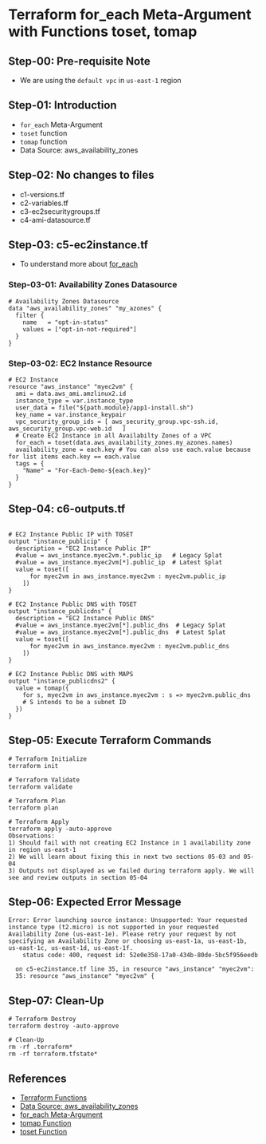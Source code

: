 # Terraform for_each Meta-Argument with Functions toset, tomap
## Step-00: Pre-requisite Note
- We are using the `default vpc` in `us-east-1` region

## Step-01: Introduction
- `for_each` Meta-Argument
- `toset` function
- `tomap` function
- Data Source: aws_availability_zones

## Step-02: No changes to files
- c1-versions.tf
- c2-variables.tf
- c3-ec2securitygroups.tf
- c4-ami-datasource.tf

## Step-03: c5-ec2instance.tf
- To understand more about [for_each](https://www.terraform.io/docs/language/meta-arguments/for_each.html)

### Step-03-01: Availability Zones Datasource
```t
# Availability Zones Datasource
data "aws_availability_zones" "my_azones" {
  filter {
    name   = "opt-in-status"
    values = ["opt-in-not-required"]
  }
}
```

### Step-03-02: EC2 Instance Resource
```t
# EC2 Instance
resource "aws_instance" "myec2vm" {
  ami = data.aws_ami.amzlinux2.id
  instance_type = var.instance_type
  user_data = file("${path.module}/app1-install.sh")
  key_name = var.instance_keypair
  vpc_security_group_ids = [ aws_security_group.vpc-ssh.id, aws_security_group.vpc-web.id   ]
  # Create EC2 Instance in all Availabilty Zones of a VPC  
  for_each = toset(data.aws_availability_zones.my_azones.names)
  availability_zone = each.key # You can also use each.value because for list items each.key == each.value
  tags = {
    "Name" = "For-Each-Demo-${each.key}"
  }
}
```

## Step-04: c6-outputs.tf
```t

# EC2 Instance Public IP with TOSET
output "instance_publicip" {
  description = "EC2 Instance Public IP"
  #value = aws_instance.myec2vm.*.public_ip   # Legacy Splat
  #value = aws_instance.myec2vm[*].public_ip  # Latest Splat
  value = toset([
      for myec2vm in aws_instance.myec2vm : myec2vm.public_ip
    ])  
}

# EC2 Instance Public DNS with TOSET
output "instance_publicdns" {
  description = "EC2 Instance Public DNS"
  #value = aws_instance.myec2vm[*].public_dns  # Legacy Splat
  #value = aws_instance.myec2vm[*].public_dns  # Latest Splat
  value = toset([
      for myec2vm in aws_instance.myec2vm : myec2vm.public_dns
    ])    
}

# EC2 Instance Public DNS with MAPS
output "instance_publicdns2" {
  value = tomap({
    for s, myec2vm in aws_instance.myec2vm : s => myec2vm.public_dns
    # S intends to be a subnet ID
  })
}
```

## Step-05: Execute Terraform Commands
```t
# Terraform Initialize
terraform init

# Terraform Validate
terraform validate

# Terraform Plan
terraform plan

# Terraform Apply
terraform apply -auto-approve
Observations: 
1) Should fail with not creating EC2 Instance in 1 availability zone in region us-east-1
2) We will learn about fixing this in next two sections 05-03 and 05-04
3) Outputs not displayed as we failed during terraform apply. We will see and review outputs in section 05-04
```

## Step-06: Expected Error Message
```t
Error: Error launching source instance: Unsupported: Your requested instance type (t2.micro) is not supported in your requested Availability Zone (us-east-1e). Please retry your request by not specifying an Availability Zone or choosing us-east-1a, us-east-1b, us-east-1c, us-east-1d, us-east-1f.
	status code: 400, request id: 52e0e358-17a0-434b-80de-5bc5f956eedb

  on c5-ec2instance.tf line 35, in resource "aws_instance" "myec2vm":
  35: resource "aws_instance" "myec2vm" {

```

## Step-07: Clean-Up
```t
# Terraform Destroy
terraform destroy -auto-approve

# Clean-Up
rm -rf .terraform*
rm -rf terraform.tfstate*
```

## References
- [Terraform Functions](https://www.terraform.io/docs/language/functions/tolist.html)
- [Data Source: aws_availability_zones](https://registry.terraform.io/providers/hashicorp/aws/latest/docs/data-sources/availability_zones)
- [for_each Meta-Argument](https://www.terraform.io/docs/language/meta-arguments/for_each.html)
- [tomap Function](https://www.terraform.io/docs/language/functions/tomap.html)
- [toset Function](https://www.terraform.io/docs/language/functions/toset.html)